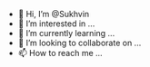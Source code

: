 - 👋 Hi, I’m @Sukhvin
- 👀 I’m interested in ...
- 🌱 I’m currently learning ...
- 💞️ I’m looking to collaborate on ...
- 📫 How to reach me ...

<!---
Sukhvin/Sukhvin is a ✨ special ✨ repository because its `README.md` (this file) appears on your GitHub profile.
You can click the Preview link to take a look at your changes.
--->

